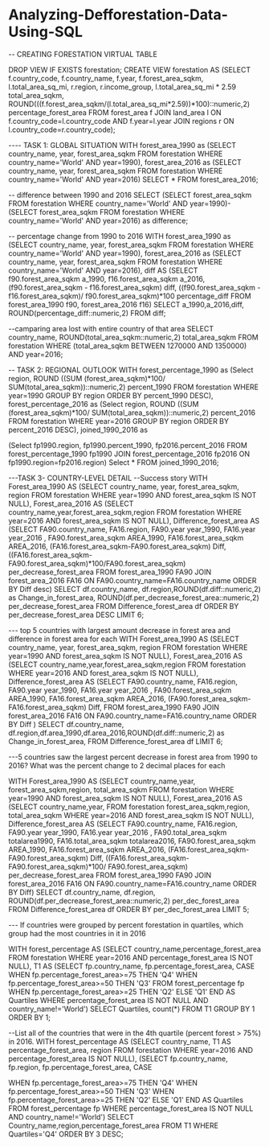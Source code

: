 # Analyzing-Defforestation-Data-Using-SQL

-- CREATING FORESTATION VIRTUAL TABLE


DROP VIEW IF EXISTS forestation; CREATE VIEW forestation AS
(SELECT f.country_code, f.country_name,
f.year,
f.forest_area_sqkm,
l.total_area_sq_mi,
r.region,
r.income_group,
l.total_area_sq_mi * 2.59 total_area_sqkm, ROUND(((f.forest_area_sqkm/(l.total_area_sq_mi*2.59))*100)::numeric,2)
percentage_forest_area
FROM forest_area f
JOIN land_area l
ON f.country_code=l.country_code AND f.year=l.year JOIN regions r
ON l.country_code=r.country_code);


---- TASK 1: GLOBAL SITUATION
WITH forest_area_1990 as (SELECT country_name,
year,
forest_area_sqkm FROM forestation
WHERE country_name='World' AND year=1990), forest_area_2016 as
(SELECT country_name,
year, forest_area_sqkm
FROM forestation
WHERE country_name='World' AND year=2016)
SELECT *
FROM forest_area_2016;


-- difference between 1990 and 2016
SELECT
(SELECT forest_area_sqkm
FROM forestation
WHERE country_name='World' AND year=1990)-
(SELECT forest_area_sqkm
FROM forestation
WHERE country_name='World' AND year=2016) as difference;


-- percentage change from 1990 to 2016
WITH forest_area_1990 as (SELECT country_name,
year, forest_area_sqkm FROM forestation
WHERE country_name='World' AND year=1990),
forest_area_2016 as
(SELECT country_name, year, forest_area_sqkm FROM forestation
WHERE country_name='World' AND year=2016),
diff AS
(SELECT f90.forest_area_sqkm a_1990,
f16.forest_area_sqkm a_2016, (f90.forest_area_sqkm - f16.forest_area_sqkm) diff, ((f90.forest_area_sqkm - f16.forest_area_sqkm)/ f90.forest_area_sqkm)*100 percentage_diff
FROM forest_area_1990 f90, forest_area_2016 f16)
SELECT a_1990,a_2016,diff, ROUND(percentage_diff::numeric,2) FROM diff;


--camparing area lost with entire country of that area
SELECT country_name,
ROUND(total_area_sqkm::numeric,2) total_area_sqkm
FROM forestation
WHERE (total_area_sqkm BETWEEN 1270000 AND 1350000) AND year=2016;


-- TASK 2: REGIONAL OUTLOOK
WITH forest_percentage_1990 as (Select region,
ROUND ((SUM (forest_area_sqkm)*100/
SUM(total_area_sqkm))::numeric,2) percent_1990 FROM forestation
WHERE year=1990
GROUP BY region
ORDER BY percent_1990 DESC),
forest_percentage_2016 as (Select region,
ROUND ((SUM (forest_area_sqkm)*100/
SUM(total_area_sqkm))::numeric,2) percent_2016 FROM forestation
WHERE year=2016
GROUP BY region
ORDER BY percent_2016 DESC),
joined_1990_2016 as

(Select fp1990.region, fp1990.percent_1990,
fp2016.percent_2016 FROM forest_percentage_1990 fp1990
JOIN forest_percentage_2016 fp2016 ON fp1990.region=fp2016.region)
Select *
FROM joined_1990_2016;


---TASK 3- COUNTRY-LEVEL DETAIL
--Success story
WITH Forest_area_1990 AS (SELECT country_name,
year, forest_area_sqkm, region
FROM forestation
WHERE year=1990 AND forest_area_sqkm IS NOT NULL),
Forest_area_2016 AS
(SELECT country_name,year,forest_area_sqkm,region FROM forestation
WHERE year=2016 AND forest_area_sqkm IS NOT NULL),
Difference_forest_area AS
(SELECT FA90.country_name,
FA16.region, FA90.year year_1990,
FA16.year year_2016 ,
FA90.forest_area_sqkm AREA_1990, FA16.forest_area_sqkm AREA_2016, (FA16.forest_area_sqkm-FA90.forest_area_sqkm) Diff, ((FA16.forest_area_sqkm-
FA90.forest_area_sqkm)*100/FA90.forest_area_sqkm) per_decrease_forest_area FROM forest_area_1990 FA90
JOIN forest_area_2016 FA16
ON FA90.country_name=FA16.country_name
ORDER BY Diff desc)
SELECT df.country_name,
df.region,ROUND(df.diff::numeric,2) as Change_in_forest_area, ROUND(df.per_decrease_forest_area::numeric,2) per_decrease_forest_area
FROM Difference_forest_area df
ORDER BY per_decrease_forest_area DESC LIMIT 6;


--- top 5 countries with largest amount decrease in forest area and difference in forest area for each
WITH Forest_area_1990 AS (SELECT country_name,
year, forest_area_sqkm, region
FROM forestation
WHERE year=1990 AND forest_area_sqkm IS NOT NULL),
Forest_area_2016 AS
(SELECT country_name,year,forest_area_sqkm,region FROM forestation
WHERE year=2016 AND forest_area_sqkm IS NOT NULL),
Difference_forest_area AS
(SELECT FA90.country_name,
FA16.region, FA90.year year_1990,
FA16.year year_2016 ,
FA90.forest_area_sqkm AREA_1990, FA16.forest_area_sqkm AREA_2016, (FA90.forest_area_sqkm-FA16.forest_area_sqkm) Diff,
FROM forest_area_1990 FA90
JOIN forest_area_2016 FA16
ON FA90.country_name=FA16.country_name ORDER BY Diff )
SELECT df.country_name, df.region,df.area_1990,df.area_2016,ROUND(df.diff::numeric,2) as
Change_in_forest_area, FROM Difference_forest_area df LIMIT 6;


---5 countries saw the largest percent decrease in forest area from 1990 to 2016? What was the percent change to 2 decimal places for each
 
 
 WITH Forest_area_1990 AS
 (SELECT country_name,year,
 forest_area_sqkm,region,
 total_area_sqkm
 FROM forestation
 WHERE year=1990 AND forest_area_sqkm IS NOT NULL),
 Forest_area_2016 AS
 (SELECT country_name,year,
 FROM forestation
forest_area_sqkm,region,
 total_area_sqkm
  WHERE year=2016 AND forest_area_sqkm IS NOT NULL),
 Difference_forest_area AS
 (SELECT FA90.country_name,
 FA16.region,
 FA90.year year_1990,
 FA16.year year_2016 ,
 FA90.total_area_sqkm totalarea1990,
 FA16.total_area_sqkm totalarea2016,
 FA90.forest_area_sqkm AREA_1990,
 FA16.forest_area_sqkm AREA_2016,
 (FA16.forest_area_sqkm-FA90.forest_area_sqkm) Diff,
 ((FA16.forest_area_sqkm-FA90.forest_area_sqkm)*100/
 FA90.forest_area_sqkm) per_decrease_forest_area
 FROM forest_area_1990 FA90
 JOIN forest_area_2016 FA16
 ON FA90.country_name=FA16.country_name
 ORDER BY Diff)
 SELECT df.country_name,
 df.region,
 ROUND(df.per_decrease_forest_area::numeric,2) per_dec_forest_area
 FROM Difference_forest_area df
 ORDER BY per_dec_forest_area
 LIMIT 5;
 

 --- If countries were grouped by percent forestation in quartiles, which group had the most countries in it in 2016
 
 
 WITH forest_percentage AS
 (SELECT country_name,percentage_forest_area
 FROM forestation
 WHERE year=2016 AND percentage_forest_area IS NOT NULL),
 T1 AS
 (SELECT fp.country_name, fp.percentage_forest_area,
 CASE
 WHEN fp.percentage_forest_area>=75 THEN 'Q4'
 WHEN fp.percentage_forest_area>=50 THEN 'Q3'
 FROM forest_percentage fp
WHEN fp.percentage_forest_area>=25 THEN 'Q2'
 ELSE 'Q1'
 END AS Quartiles
  WHERE percentage_forest_area IS NOT NULL AND country_name!='World')
 SELECT Quartiles, count(*)
 FROM T1
 GROUP BY 1
 ORDER BY 1;
 
 
--List all of the countries that were in the 4th quartile (percent forest > 75%) in 2016.
WITH forest_percentage AS
(SELECT country_name,
T1 AS
percentage_forest_area,
region FROM forestation
WHERE year=2016 AND percentage_forest_area IS NOT NULL),
(SELECT fp.country_name, fp.region,
fp.percentage_forest_area, CASE

WHEN fp.percentage_forest_area>=75 THEN 'Q4' WHEN fp.percentage_forest_area>=50 THEN 'Q3' WHEN fp.percentage_forest_area>=25 THEN 'Q2' ELSE 'Q1'
END AS Quartiles FROM forest_percentage fp
WHERE percentage_forest_area IS NOT NULL AND country_name!='World')
SELECT Country_name,region,percentage_forest_area FROM T1
WHERE Quartiles='Q4'
ORDER BY 3 DESC;
